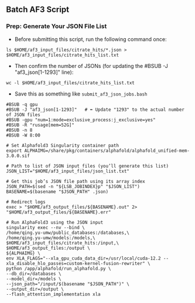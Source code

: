 ## Batch AF3 Script
### Prep: Generate Your JSON File List
- Before submitting this script, run the following command once:
```
ls $HOME/af3_input_files/citrate_hits/*.json > $HOME/af3_input_files/citrate_hits_list.txt
```

- Then confirm the number of JSONs (for updating the #BSUB -J "af3_json[1-1293]" line):
```
wc -l $HOME/af3_input_files/citrate_hits_list.txt
```

- Save this as something like ```submit_af3_json_jobs.bash```

```#!/bin/bash
#BSUB -q gpu
#BSUB -J "af3_json[1-1293]"   # ⬅️ Update "1293" to the actual number of JSON files
#BSUB -gpu "num=1:mode=exclusive_process:j_exclusive=yes"
#BSUB -R "rusage[mem=52G]"
#BSUB -n 8
#BSUB -W 8:00

# Set Alphafold3 Singularity container path
export ALPHAIMG=/share/pkg/containers/alphafold/alphafold_unified-mem-3.0.0.sif

# Path to list of JSON input files (you’ll generate this list)
JSON_LIST="$HOME/af3_input_files/json_list.txt"

# Get this job’s JSON file path using its array index
JSON_PATH=$(sed -n "${LSB_JOBINDEX}p" "$JSON_LIST")
BASENAME=$(basename "$JSON_PATH" .json)

# Redirect logs
exec > "$HOME/af3_output_files/${BASENAME}.out" 2> "$HOME/af3_output_files/${BASENAME}.err"

# Run AlphaFold3 using the JSON input
singularity exec --nv --bind \
/home/qing.yu-umw/public_databases:/databases,\
/home/qing.yu-umw/models:/models,\
$HOME/af3_input_files/citrate_hits:/input,\
$HOME/af3_output_files:/output \
${ALPHAIMG} \
env XLA_FLAGS="--xla_gpu_cuda_data_dir=/usr/local/cuda-12.2 --xla_disable_hlo_passes=custom-kernel-fusion-rewriter" \
python /app/alphafold/run_alphafold.py \
--db_dir=/databases \
--model_dir=/models \
--json_path="/input/$(basename "$JSON_PATH")" \
--output_dir=/output \
--flash_attention_implementation xla
```
